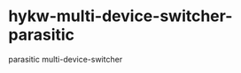 hykw-multi-device-switcher-parasitic
====================================

parasitic multi-device-switcher
